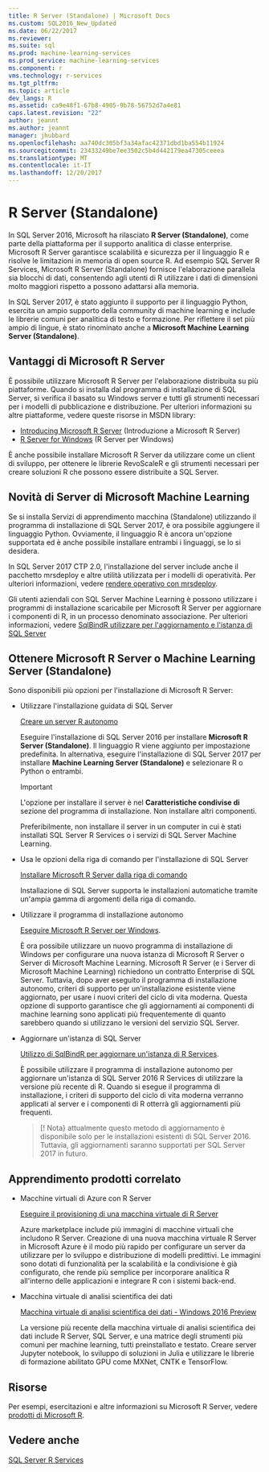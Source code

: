 ```yaml
---
title: R Server (Standalone) | Microsoft Docs
ms.custom: SQL2016_New_Updated
ms.date: 06/22/2017
ms.reviewer: 
ms.suite: sql
ms.prod: machine-learning-services
ms.prod_service: machine-learning-services
ms.component: r
vms.technology: r-services
ms.tgt_pltfrm: 
ms.topic: article
dev_langs: R
ms.assetid: ca9e48f1-67b8-4905-9b78-56752d7a4e81
caps.latest.revision: "22"
author: jeannt
ms.author: jeannt
manager: jhubbard
ms.openlocfilehash: aa740dc305bf3a34afac42371dbd1ba554b11924
ms.sourcegitcommit: 23433249be7ee3502c5b4d442179ea47305ceeea
ms.translationtype: MT
ms.contentlocale: it-IT
ms.lasthandoff: 12/20/2017
---
```

# <a name="r-server-standalone"></a>R Server (Standalone)

In SQL Server 2016, Microsoft ha rilasciato **R Server (Standalone)**, come parte della piattaforma per il supporto analitica di classe enterprise.  Microsoft R Server garantisce scalabilità e sicurezza per il linguaggio R e risolve le limitazioni in memoria di open source R. Ad esempio SQL Server R Services, Microsoft R Server (Standalone) fornisce l'elaborazione parallela sia blocchi di dati, consentendo agli utenti di R utilizzare i dati di dimensioni molto maggiori rispetto a possono adattarsi alla memoria.

In SQL Server 2017, è stato aggiunto il supporto per il linguaggio Python, esercita un ampio supporto della community di machine learning e include le librerie comuni per analitica di testo e formazione.  Per riflettere il set più ampio di lingue, è stato rinominato anche a **Microsoft Machine Learning Server (Standalone)**.

## <a name="benefits-of-microsoft-r-server"></a>Vantaggi di Microsoft R Server

È possibile utilizzare Microsoft R Server per l'elaborazione distribuita su più piattaforme. Quando si installa dal programma di installazione di SQL Server, si verifica il basato su Windows server e tutti gli strumenti necessari per i modelli di pubblicazione e distribuzione. Per ulteriori informazioni su altre piattaforme, vedere queste risorse in MSDN library:

+ [Introducing Microsoft R Server](https://msdn.microsoft.com/microsoft-r/rserver) (Introduzione a Microsoft R Server)
+ [R Server for Windows](https://msdn.microsoft.com/microsoft-r/rserver-install-windows) (R Server per Windows)

È anche possibile installare Microsoft R Server da utilizzare come un client di sviluppo, per ottenere le librerie RevoScaleR e gli strumenti necessari per creare soluzioni R che possono essere distribuite a SQL Server.

## <a name="whats-new-in-microsoft-machine-learning-server"></a>Novità di Server di Microsoft Machine Learning

Se si installa Servizi di apprendimento macchina (Standalone) utilizzando il programma di installazione di SQL Server 2017, è ora possibile aggiungere il linguaggio Python. Ovviamente, il linguaggio R è ancora un'opzione supportata ed è anche possibile installare entrambi i linguaggi, se lo si desidera.
 
In SQL Server 2017 CTP 2.0, l'installazione del server include anche il pacchetto mrsdeploy e altre utilità utilizzata per i modelli di operatività. Per ulteriori informazioni, vedere [rendere operativo con mrsdeploy](../../advanced-analytics/operationalization-with-mrsdeploy.md).

Gli utenti aziendali con SQL Server Machine Learning è possono utilizzare i programmi di installazione scaricabile per Microsoft R Server per aggiornare i componenti di R, in un processo denominato associazione. Per ulteriori informazioni, vedere [SqlBindR utilizzare per l'aggiornamento e l'istanza di SQL Server](use-sqlbindr-exe-to-upgrade-an-instance-of-sql-server.md)

## <a name="get-microsoft-r-server-or-machine-learning-server-standalone"></a>Ottenere Microsoft R Server o Machine Learning Server (Standalone)

 Sono disponibili più opzioni per l'installazione di Microsoft R Server:

+ Utilizzare l'installazione guidata di SQL Server

  [Creare un server R autonomo](../r/create-a-standalone-r-server.md)

  Eseguire l'installazione di SQL Server 2016 per installare **Microsoft R Server (Standalone)**. Il linguaggio R viene aggiunto per impostazione predefinita.
  In alternativa, eseguire l'installazione di SQL Server 2017 per installare **Machine Learning Server (Standalone)** e selezionare R o Python o entrambi.

  > [!IMPORTANT]
  > L'opzione per installare il server è nel **Caratteristiche condivise di** sezione del programma di installazione. Non installare altri componenti.
  >
  > Preferibilmente, non installare il server in un computer in cui è stati installati SQL Server R Services o i servizi di SQL Server Machine Learning.

+ Usa le opzioni della riga di comando per l'installazione di SQL Server

  [Installare Microsoft R Server dalla riga di comando](../r/install-microsoft-r-server-from-the-command-line.md)

  Installazione di SQL Server supporta le installazioni automatiche tramite un'ampia gamma di argomenti della riga di comando.

+ Utilizzare il programma di installazione autonomo

  [Eseguire Microsoft R Server per Windows](https://msdn.microsoft.com/microsoft-r/rserver-install-windows).

  È ora possibile utilizzare un nuovo programma di installazione di Windows per configurare una nuova istanza di Microsoft R Server o Server di Microsoft Machine Learning.  Microsoft R Server (e i Server di Microsoft Machine Learning) richiedono un contratto Enterprise di SQL Server. Tuttavia, dopo aver eseguito il programma di installazione autonomo, criteri di supporto per un'installazione esistente viene aggiornato, per usare i nuovi criteri del ciclo di vita moderna. Questa opzione di supporto garantisce che gli aggiornamenti ai componenti di machine learning sono applicati più frequentemente di quanto sarebbero quando si utilizzano le versioni del servizio SQL Server.

  
+ Aggiornare un'istanza di SQL Server

  [Utilizzo di SqlBindR per aggiornare un'istanza di R Services](./use-sqlbindr-exe-to-upgrade-an-instance-of-sql-server.md).
  
  È possibile utilizzare il programma di installazione autonomo per aggiornare un'istanza di SQL Server 2016 R Services di utilizzare la versione più recente di R. Quando si esegue il programma di installazione, i criteri di supporto del ciclo di vita moderna verranno applicati al server e i componenti di R otterrà gli aggiornamenti più frequenti.
  
  > [! Nota} attualmente questo metodo di aggiornamento è disponibile solo per le installazioni esistenti di SQL Server 2016. Tuttavia, gli aggiornamenti saranno supportati per SQL Server 2017 in futuro.

## <a name="related-machine-learning-products"></a>Apprendimento prodotti correlato

+ Macchine virtuali di Azure con R Server

  [Eseguire il provisioning di una macchina virtuale di R Server](../../advanced-analytics/r-services/provision-the-r-server-only-sql-server-2016-enterprise-vm-on-azure.md)
  
  Azure marketplace include più immagini di macchine virtuali che includono R Server. Creazione di una nuova macchina virtuale R Server in Microsoft Azure è il modo più rapido per configurare un server da utilizzare per lo sviluppo e distribuzione di modelli predittivi. Le immagini sono dotati di funzionalità per la scalabilità e la condivisione è già configurato, che rende più semplice per incorporare analitica R all'interno delle applicazioni e integrare R con i sistemi back-end.

+ Macchina virtuale di analisi scientifica dei dati

  [Macchina virtuale di analisi scientifica dei dati - Windows 2016 Preview](http://aka.ms/dsvm/win2016)

  La versione più recente della macchina virtuale di analisi scientifica dei dati include R Server, SQL Server, e una matrice degli strumenti più comuni per machine learning, tutti preinstallato e testato. Creare server Jupyter notebook, lo sviluppo di soluzioni in Julia e utilizzare le librerie di formazione abilitato GPU come MXNet, CNTK e TensorFlow.

## <a name="resources"></a>Risorse

Per esempi, esercitazioni e altre informazioni su Microsoft R Server, vedere [prodotti di Microsoft R](https://msdn.microsoft.com/microsoft-r/microsoft-r-getting-started).

## <a name="see-also"></a>Vedere anche

 [SQL Server R Services](../../advanced-analytics/r/sql-server-r-services.md)

